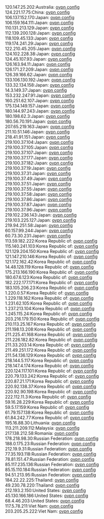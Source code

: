 120.147.25.202:Australia: [ovpn config](vpn/120_147_25_202.ovpn)  
124.221.17.75:China: [ovpn config](vpn/124_221_17_75.ovpn)  
106.137.152.170:Japan: [ovpn config](vpn/106_137_152_170.ovpn)  
106.159.164.111:Japan: [ovpn config](vpn/106_159_164_111.ovpn)  
110.131.213.129:Japan: [ovpn config](vpn/110_131_213_129.ovpn)  
112.139.200.128:Japan: [ovpn config](vpn/112_139_200_128.ovpn)  
118.109.45.133:Japan: [ovpn config](vpn/118_109_45_133.ovpn)  
119.174.241.29:Japan: [ovpn config](vpn/119_174_241_29.ovpn)  
122.210.45.205:Japan: [ovpn config](vpn/122_210_45_205.ovpn)  
124.102.228.38:Japan: [ovpn config](vpn/124_102_228_38.ovpn)  
124.45.107.93:Japan: [ovpn config](vpn/124_45_107_93.ovpn)  
126.163.94.11:Japan: [ovpn config](vpn/126_163_94_11.ovpn)  
126.171.27.209:Japan: [ovpn config](vpn/126_171_27_209.ovpn)  
126.39.166.62:Japan: [ovpn config](vpn/126_39_166_62.ovpn)  
133.106.130.192:Japan: [ovpn config](vpn/133_106_130_192.ovpn)  
133.32.134.158:Japan: [ovpn config](vpn/133_32_134_158.ovpn)  
14.3.149.37:Japan: [ovpn config](vpn/14_3_149_37.ovpn)  
153.232.247.91:Japan: [ovpn config](vpn/153_232_247_91.ovpn)  
160.251.62.107:Japan: [ovpn config](vpn/160_251_62_107.ovpn)  
175.134.149.157:Japan: [ovpn config](vpn/175_134_149_157.ovpn)  
180.144.97.243:Japan: [ovpn config](vpn/180_144_97_243.ovpn)  
180.198.62.3:Japan: [ovpn config](vpn/180_198_62_3.ovpn)  
180.56.70.191:Japan: [ovpn config](vpn/180_56_70_191.ovpn)  
207.65.219.163:Japan: [ovpn config](vpn/207_65_219_163.ovpn)  
211.10.51.146:Japan: [ovpn config](vpn/211_10_51_146.ovpn)  
218.41.91.151:Japan: [ovpn config](vpn/218_41_91_151.ovpn)  
219.100.37.104:Japan: [ovpn config](vpn/219_100_37_104.ovpn)  
219.100.37.105:Japan: [ovpn config](vpn/219_100_37_105.ovpn)  
219.100.37.107:Japan: [ovpn config](vpn/219_100_37_107.ovpn)  
219.100.37.177:Japan: [ovpn config](vpn/219_100_37_177.ovpn)  
219.100.37.182:Japan: [ovpn config](vpn/219_100_37_182.ovpn)  
219.100.37.19:Japan: [ovpn config](vpn/219_100_37_19.ovpn)  
219.100.37.31:Japan: [ovpn config](vpn/219_100_37_31.ovpn)  
219.100.37.49:Japan: [ovpn config](vpn/219_100_37_49.ovpn)  
219.100.37.51:Japan: [ovpn config](vpn/219_100_37_51.ovpn)  
219.100.37.55:Japan: [ovpn config](vpn/219_100_37_55.ovpn)  
219.100.37.58:Japan: [ovpn config](vpn/219_100_37_58.ovpn)  
219.100.37.86:Japan: [ovpn config](vpn/219_100_37_86.ovpn)  
219.100.37.87:Japan: [ovpn config](vpn/219_100_37_87.ovpn)  
219.100.37.96:Japan: [ovpn config](vpn/219_100_37_96.ovpn)  
219.102.236.143:Japan: [ovpn config](vpn/219_102_236_143.ovpn)  
219.103.225.127:Japan: [ovpn config](vpn/219_103_225_127.ovpn)  
219.94.251.58:Japan: [ovpn config](vpn/219_94_251_58.ovpn)  
60.157.99.244:Japan: [ovpn config](vpn/60_157_99_244.ovpn)  
60.73.30.231:Japan: [ovpn config](vpn/60_73_30_231.ovpn)  
113.59.182.222:Korea Republic of: [ovpn config](vpn/113_59_182_222.ovpn)  
115.140.241.103:Korea Republic of: [ovpn config](vpn/115_140_241_103.ovpn)  
121.129.204.150:Korea Republic of: [ovpn config](vpn/121_129_204_150.ovpn)  
121.147.210.146:Korea Republic of: [ovpn config](vpn/121_147_210_146.ovpn)  
121.172.162.42:Korea Republic of: [ovpn config](vpn/121_172_162_42.ovpn)  
14.48.128.119:Korea Republic of: [ovpn config](vpn/14_48_128_119.ovpn)  
175.213.166.190:Korea Republic of: [ovpn config](vpn/175_213_166_190.ovpn)  
180.67.6.123:Korea Republic of: [ovpn config](vpn/180_67_6_123.ovpn)  
182.222.177.171:Korea Republic of: [ovpn config](vpn/182_222_177_171.ovpn)  
183.105.206.23:Korea Republic of: [ovpn config](vpn/183_105_206_23.ovpn)  
1.220.0.57:Korea Republic of: [ovpn config](vpn/1_220_0_57.ovpn)  
1.229.118.162:Korea Republic of: [ovpn config](vpn/1_229_118_162.ovpn)  
1.231.62.105:Korea Republic of: [ovpn config](vpn/1_231_62_105.ovpn)  
1.237.213.104:Korea Republic of: [ovpn config](vpn/1_237_213_104.ovpn)  
1.245.115.24:Korea Republic of: [ovpn config](vpn/1_245_115_24.ovpn)  
203.216.179.150:Korea Republic of: [ovpn config](vpn/203_216_179_150.ovpn)  
210.113.25.167:Korea Republic of: [ovpn config](vpn/210_113_25_167.ovpn)  
211.198.13.208:Korea Republic of: [ovpn config](vpn/211_198_13_208.ovpn)  
211.225.41.168:Korea Republic of: [ovpn config](vpn/211_225_41_168.ovpn)  
211.226.182.82:Korea Republic of: [ovpn config](vpn/211_226_182_82.ovpn)  
211.33.203.14:Korea Republic of: [ovpn config](vpn/211_33_203_14.ovpn)  
211.49.251.172:Korea Republic of: [ovpn config](vpn/211_49_251_172.ovpn)  
211.54.136.129:Korea Republic of: [ovpn config](vpn/211_54_136_129.ovpn)  
218.144.5.117:Korea Republic of: [ovpn config](vpn/218_144_5_117.ovpn)  
218.147.4.174:Korea Republic of: [ovpn config](vpn/218_147_4_174.ovpn)  
220.124.117.101:Korea Republic of: [ovpn config](vpn/220_124_117_101.ovpn)  
220.79.133.242:Korea Republic of: [ovpn config](vpn/220_79_133_242.ovpn)  
220.87.21.171:Korea Republic of: [ovpn config](vpn/220_87_21_171.ovpn)  
220.92.138.37:Korea Republic of: [ovpn config](vpn/220_92_138_37.ovpn)  
220.92.90.198:Korea Republic of: [ovpn config](vpn/220_92_90_198.ovpn)  
222.112.11.3:Korea Republic of: [ovpn config](vpn/222_112_11_3.ovpn)  
59.16.28.229:Korea Republic of: [ovpn config](vpn/59_16_28_229.ovpn)  
59.5.17.159:Korea Republic of: [ovpn config](vpn/59_5_17_159.ovpn)  
61.79.157.138:Korea Republic of: [ovpn config](vpn/61_79_157_138.ovpn)  
61.84.242.77:Korea Republic of: [ovpn config](vpn/61_84_242_77.ovpn)  
195.16.88.30:Lithuania: [ovpn config](vpn/195_16_88_30.ovpn)  
113.211.209.112:Malaysia: [ovpn config](vpn/113_211_209_112.ovpn)  
217.138.212.58:Romania: [ovpn config](vpn/217_138_212_58.ovpn)  
178.218.98.30:Russian Federation: [ovpn config](vpn/178_218_98_30.ovpn)  
188.0.175.23:Russian Federation: [ovpn config](vpn/188_0_175_23.ovpn)  
212.19.9.31:Russian Federation: [ovpn config](vpn/212_19_9_31.ovpn)  
77.35.193.118:Russian Federation: [ovpn config](vpn/77_35_193_118.ovpn)  
78.81.151.47:Russian Federation: [ovpn config](vpn/78_81_151_47.ovpn)  
85.117.235.136:Russian Federation: [ovpn config](vpn/85_117_235_136.ovpn)  
85.15.110.184:Russian Federation: [ovpn config](vpn/85_15_110_184.ovpn)  
94.51.213.95:Russian Federation: [ovpn config](vpn/94_51_213_95.ovpn)  
184.22.22.225:Thailand: [ovpn config](vpn/184_22_22_225.ovpn)  
49.230.78.220:Thailand: [ovpn config](vpn/49_230_78_220.ovpn)  
212.193.2.150:United States: [ovpn config](vpn/212_193_2_150.ovpn)  
45.130.166.186:United States: [ovpn config](vpn/45_130_166_186.ovpn)  
68.4.46.203:United States: [ovpn config](vpn/68_4_46_203.ovpn)  
117.5.78.211:Viet Nam: [ovpn config](vpn/117_5_78_211.ovpn)  
203.205.25.222:Viet Nam: [ovpn config](vpn/203_205_25_222.ovpn)  
